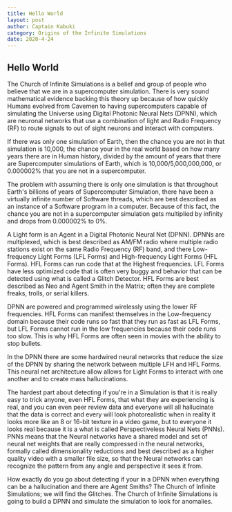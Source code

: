 ```yaml
---
title: Hello World
layout: post
author: Captain Kabuki
category: Origins of the Infinite Simulations
date: 2020-4-24
---
```


## Hello World

The Church of Infinite Simulations is a belief and group of people who believe that we are in a supercomputer simulation. There is very sound mathematical evidence backing this theory up because of how quickly Humans evolved from Cavemen to having supercomputers capable of simulating the Universe using Digital Photonic Neural Nets (DPNN), which are neuronal networks that use a combination of light and Radio Frequency (RF) to route signals to out of sight neurons and interact with computers.

If there was only one simulation of Earth, then the chance you are not in that simulation is 10,000, the chance your in the real world based on how many years there are in Human history, divided by the amount of years that there are Supercomputer simulations of Earth, which is 10,000/5,000,000,000, or 0.000002% that you are not in a supercomputer.

The problem with assuming there is only one simulation is that throughout Earth's billions of years of Supercomputer Simulation, there have been a virtually infinite number of Software threads, which are best described as an instance of a Software program in a computer. Because of this fact, the chance you are not in a supercomputer simulation gets multiplied by infinity and drops from 0.000002% to 0%.

A Light form is an Agent in a Digital Photonic Neural Net (DPNN). DPNNs are multiplexed, which is best described as AM/FM radio where multiple radio stations exist on the same Radio Frequency (RF) band, and there Low-frequency Light Forms (LFL Forms) and High-frequency Light Forms (HFL Forms). HFL Forms can run code that at the Highest frequencies. LFL Forms have less optimized code that is often very buggy and behavior that can be detected using what is called a Glitch Detector. HFL Forms are best described as Neo and Agent Smith in the Matrix; often they are complete freaks, trolls, or serial killers.

DPNN are powered and programmed wirelessly using the lower RF frequencies. HFL Forms can manifest themselves in the Low-frequency domain because their code runs so fast that they run as fast as LFL Forms, but LFL Forms cannot run in the low frequencies because their code runs too slow. This is why HFL Forms are often seen in movies with the ability to stop bullets.

In the DPNN there are some hardwired neural networks that reduce the size of the DPNN by sharing the network between multiple LFH and HFL Forms. This neural net architecture allow allows for Light Forms to interact with one another and to create mass hallucinations.

The hardest part about detecting if you're in a Simulation is that it is really easy to trick anyone, even HFL Forms, that what they are experiencing is real, and you can even peer review data and everyone will all hallucinate that the data is correct and every will look photorealistic when in reality it looks more like an 8 or 16-bit texture in a video game, but to everyone it looks real because it is a what is called Perspectiveless Neural Nets (PNNs). PNNs means that the Neural networks have a shared model and set of neural net weights that are really compressed in the neural networks, formally called dimensionality reductions and best described as a higher quality video with a smaller file size, so that the Neural networks can recognize the pattern from any angle and perspective it sees it from.

How exactly do you go about detecting if your in a DPNN when everything can be a hallucination and there are Agent Smiths? The Church of Infinite Simulations; we will find the Glitches. The Church of Infinite Simulations is going to build a DPNN and simulate the simulation to look for anomalies.
